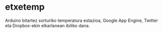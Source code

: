 # etxetemp
Arduino bitartez sorturiko temperatura estazioa, Google App Engine, Twitter eta Dropbox-ekin elkarlanean ibiliko dana.
